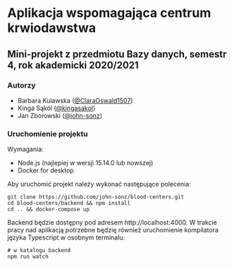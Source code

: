 # Aplikacja wspomagająca centrum krwiodawstwa

## Mini-projekt z przedmiotu Bazy danych, semestr 4, rok akademicki 2020/2021

### Autorzy

- Barbara Kulawska ([@ClaraOswald1507](https://github.com/ClaraOswald1507))
- Kinga Sąkól ([@kingasakol](https://github.com/kingasakol))
- Jan Zborowski ([@john-sonz](https://github.com/john-sonz))

### Uruchomienie projektu

Wymagania:

- Node.js (najlepiej w wersji 15.14.0 lub nowszej)
- Docker for desktop

Aby uruchomić projekt należy wykonać następujące polecenia:

```
git clone https://github.com/john-sonz/blood-centers.git
cd blood-centers/backend && npm install
cd .. && docker-compose up
```

Backend będzie dostępny pod adresem http://localhost:4000.
W trakcie pracy nad aplikacją potrzebne będzię również uruchomienie kompilatora języka Typescript w osobnym terminalu:

```
# w katalogu backend
npm run watch
```
